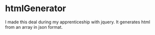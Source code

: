 # htmlGenerator
I made this deal during my apprenticeship with jquery. It generates html from an array in json format.
